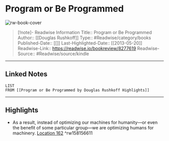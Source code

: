 # Program or Be Programmed

![rw-book-cover](https://images-na.ssl-images-amazon.com/images/I/414rzVq4eiL._SL200_.jpg)
<br>
>[!note]- Readwise Information
>Title:: Program or Be Programmed
>Author:: [[Douglas Rushkoff]]
>Type:: #Readwise/category/books
>Published-Date:: [[]]
>Last-Highlighted-Date:: [[2013-05-20]]
>Readwise-Link:: https://readwise.io/bookreview/8277619
>Readwise-Source:: #Readwise/source/kindle
--- 

## Linked Notes
```dataview
LIST
FROM [[Program or Be Programmed by Douglas Rushkoff Highlights]]
```

---

## Highlights
- As a result, instead of optimizing our machines for humanity—or even the benefit of some particular group—we are optimizing humans for machinery. [Location 162](https://readwise.io/open/158156611) ^rw158156611
